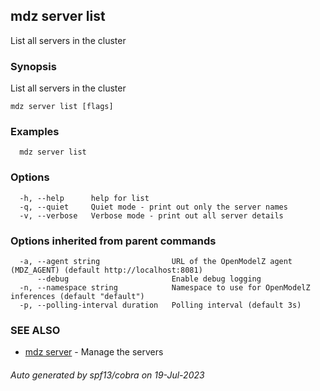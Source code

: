 ## mdz server list

List all servers in the cluster

### Synopsis

List all servers in the cluster

```
mdz server list [flags]
```

### Examples

```
  mdz server list
```

### Options

```
  -h, --help      help for list
  -q, --quiet     Quiet mode - print out only the server names
  -v, --verbose   Verbose mode - print out all server details
```

### Options inherited from parent commands

```
  -a, --agent string                URL of the OpenModelZ agent (MDZ_AGENT) (default http://localhost:8081)
      --debug                       Enable debug logging
  -n, --namespace string            Namespace to use for OpenModelZ inferences (default "default")
  -p, --polling-interval duration   Polling interval (default 3s)
```

### SEE ALSO

* [mdz server](mdz_server.md)	 - Manage the servers

###### Auto generated by spf13/cobra on 19-Jul-2023
